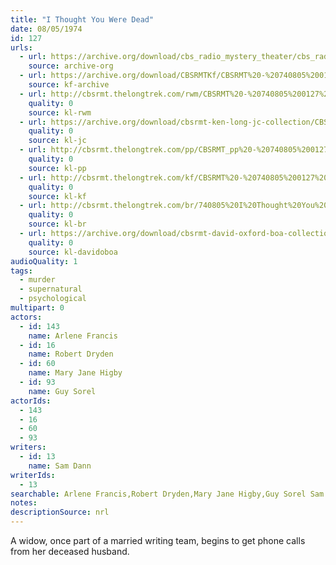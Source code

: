 ```yaml
---
title: "I Thought You Were Dead"
date: 08/05/1974
id: 127
urls: 
  - url: https://archive.org/download/cbs_radio_mystery_theater/cbs_radio_mystery_theater-0101-0150.zip/cbs_radio_mystery_theater-0101-0150%2Fcbsrmt_0127_i_thought_you_were_dead.mp3
    source: archive-org
  - url: https://archive.org/download/CBSRMTKf/CBSRMT%20-%20740805%200127%20I%20Thought%20You%20Were%20Dead_kf.mp3
    source: kf-archive
  - url: http://cbsrmt.thelongtrek.com/rwm/CBSRMT%20-%20740805%200127%20I%20Thought%20You%20Were%20Dead_rwm.mp3
    quality: 0
    source: kl-rwm
  - url: https://archive.org/download/cbsrmt-ken-long-jc-collection/CBSRMT - 740805 0127 I Thought You Were Dead vbr df_jc.mp3
    quality: 0
    source: kl-jc
  - url: http://cbsrmt.thelongtrek.com/pp/CBSRMT_pp%20-%20740805%200127%20I%20Thought%20You%20Were%20Dead.mp3
    quality: 0
    source: kl-pp
  - url: http://cbsrmt.thelongtrek.com/kf/CBSRMT%20-%20740805%200127%20I%20Thought%20You%20Were%20Dead_kf.mp3
    quality: 0
    source: kl-kf
  - url: http://cbsrmt.thelongtrek.com/br/740805%20I%20Thought%20You%20Were%20Dead-WOR.mp3
    quality: 0
    source: kl-br
  - url: https://archive.org/download/cbsrmt-david-oxford-boa-collection/CBSRMT-740805-0127-I-Thought-You-Were-Dead-(64-44)_kf-{BoA}.mp3
    quality: 0
    source: kl-davidoboa
audioQuality: 1
tags: 
  - murder
  - supernatural
  - psychological
multipart: 0
actors:  
  - id: 143
    name: Arlene Francis  
  - id: 16
    name: Robert Dryden  
  - id: 60
    name: Mary Jane Higby  
  - id: 93
    name: Guy Sorel
actorIds:  
  - 143  
  - 16  
  - 60  
  - 93
writers:  
  - id: 13
    name: Sam Dann
writerIds:  
  - 13
searchable: Arlene Francis,Robert Dryden,Mary Jane Higby,Guy Sorel Sam Dann
notes: 
descriptionSource: nrl
---
```

A widow, once part of a married writing team, begins to get phone calls from her deceased husband. 